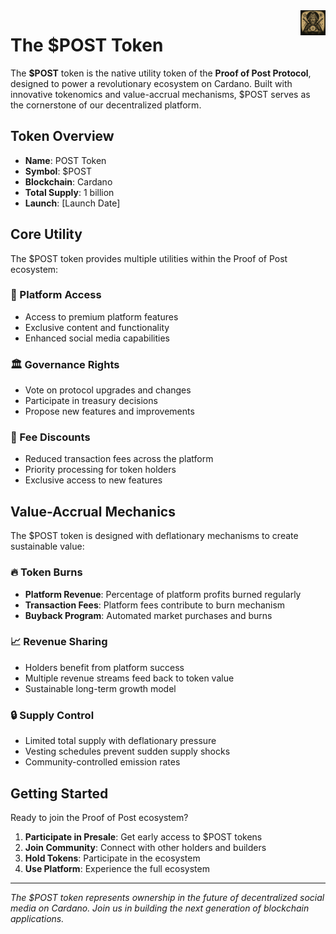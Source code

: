 <img src="../images/utxo-maestro-logo.jpg" alt="POST Token" width="40" height="40" align="right">

# The $POST Token

The **$POST** token is the native utility token of the **Proof of Post Protocol**, designed to power a revolutionary ecosystem on Cardano. Built with innovative tokenomics and value-accrual mechanisms, $POST serves as the cornerstone of our decentralized platform.

## Token Overview

- **Name**: POST Token  
- **Symbol**: $POST
- **Blockchain**: Cardano
- **Total Supply**: 1 billion
- **Launch**: [Launch Date]

## Core Utility

The $POST token provides multiple utilities within the Proof of Post ecosystem:

### 🎰 Platform Access
- Access to premium platform features
- Exclusive content and functionality
- Enhanced social media capabilities

### 🏛️ Governance Rights
- Vote on protocol upgrades and changes
- Participate in treasury decisions
- Propose new features and improvements


### 💸 Fee Discounts
- Reduced transaction fees across the platform
- Priority processing for token holders
- Exclusive access to new features

## Value-Accrual Mechanics

The $POST token is designed with deflationary mechanisms to create sustainable value:

### 🔥 Token Burns
- **Platform Revenue**: Percentage of platform profits burned regularly
- **Transaction Fees**: Platform fees contribute to burn mechanism  
- **Buyback Program**: Automated market purchases and burns

### 📈 Revenue Sharing
- Holders benefit from platform success
- Multiple revenue streams feed back to token value
- Sustainable long-term growth model

### 🔒 Supply Control
- Limited total supply with deflationary pressure
- Vesting schedules prevent sudden supply shocks
- Community-controlled emission rates

## Getting Started

Ready to join the Proof of Post ecosystem?

1. **Participate in Presale**: Get early access to $POST tokens
2. **Join Community**: Connect with other holders and builders  
3. **Hold Tokens**: Participate in the ecosystem
4. **Use Platform**: Experience the full ecosystem

---

*The $POST token represents ownership in the future of decentralized social media on Cardano. Join us in building the next generation of blockchain applications.*
